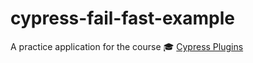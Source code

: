 # cypress-fail-fast-example

A practice application for the course 🎓 [Cypress Plugins](https://cypress.tips/courses/cypress-plugins)
